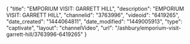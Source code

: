 {
    "title": "EMPORIUM VISIT: GARRETT HILL",
    "description": "EMPORIUM VISIT: GARRETT HILL",
    "channelid": "3763996",
    "videoid": "6419265",
    "date_created": "1444064811",
    "date_modified": "1449005913",
    "type": "captivate",
    "layout": "channelVideo",
    "url": "\/ashbury\/emporium-visit-garrett-hill\/3763996-6419265"
}